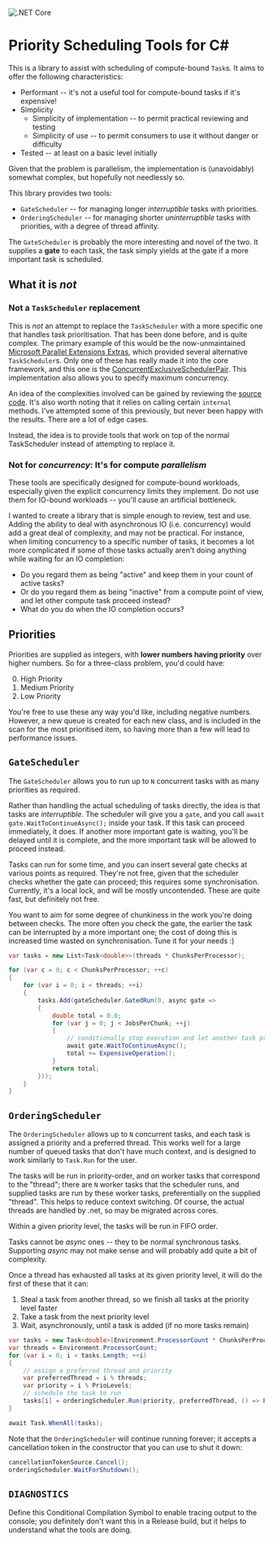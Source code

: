 ![.NET Core](https://github.com/mike-barber/csharp-priority-scheduling-tools/workflows/.NET%20Core/badge.svg?branch=master)

# Priority Scheduling Tools for C#

This is a library to assist with scheduling of compute-bound `Task`s. It aims to offer the following characteristics:

* Performant -- it's not a useful tool for compute-bound tasks if it's expensive!
* Simplicity
    * Simplicity of implementation -- to permit practical reviewing and testing
    * Simplicity of use -- to permit consumers to use it without danger or difficulty
* Tested -- at least on a basic level initially

Given that the problem is parallelism, the implementation is (unavoidably) somewhat complex, but hopefully not needlessly so.

This library provides two tools: 

* `GateScheduler` -- for managing longer *interruptible* tasks with priorities.
* `OrderingScheduler` -- for managing shorter *uninterruptible* tasks with priorities, with a degree of thread affinity.

The `GateScheduler` is probably the more interesting and novel of the two. It supplies a **gate** to each task, the task simply yields at the gate if a more important task is scheduled.

## What it is *not* 

### Not a `TaskScheduler` replacement

This is *not* an attempt to replace the `TaskScheduler` with a more specific one that handles task prioritisation. That has been done before, and is quite complex. The primary example of this would be the now-unmaintained [Microsoft Parallel Extensions Extras](https://devblogs.microsoft.com/pfxteam/a-tour-of-parallelextensionsextras/), which provided several alternative `TaskScheduler`s. Only one of these has really made it into the core framework, and this one is the [ConcurrentExclusiveSchedulerPair](https://docs.microsoft.com/en-us/dotnet/api/system.threading.tasks.concurrentexclusiveschedulerpair?view=netcore-3.1). This implementation also allows you to specify maximum concurrency. 

An idea of the complexities involved can be gained by reviewing the [source code](https://github.com/dotnet/runtime/blob/master/src/libraries/System.Private.CoreLib/src/System/Threading/Tasks/ConcurrentExclusiveSchedulerPair.cs). It's also worth noting that it relies on calling certain `internal` methods. I've attempted some of this previously, but never been happy with the results. There are a lot of edge cases.

Instead, the idea is to provide tools that work on top of the normal TaskScheduler instead of attempting to replace it.

### Not for *concurrency*: It's for compute *parallelism*

These tools are specifically designed for compute-bound workloads, especially given the explicit concurrency limits they implement. Do not use them for IO-bound workloads -- you'll cause an artificial bottleneck. 

I wanted to create a library that is simple enough to review, test and use. Adding the ability to deal with asynchronous IO (i.e. concurrency) would add a great deal of complexity, and may not be practical. For instance, when limiting concurrency to a specific number of tasks, it becomes a lot more complicated if some of those tasks actually aren't doing anything while waiting for an IO completion:

* Do you regard them as being "active" and keep them in your count of active tasks? 
* Or do you regard them as being "inactive" from a compute point of view, and let other compute task proceed instead?
* What do you do when the IO completion occurs?

## Priorities

Priorities are supplied as integers, with **lower numbers having priority** over higher numbers. So for a three-class problem, you'd could have:

0. High Priority
1. Medium Priority
2. Low Priority

You're free to use these any way you'd like, including negative numbers. However, a new queue is created for each new class, and is included in the scan for the most prioritised item, so having more than a few will lead to performance issues.

## `GateScheduler`

The `GateScheduler` allows you to run up to `N` concurrent tasks with as many priorities as required. 

Rather than handling the actual scheduling of tasks directly, the idea is that tasks are *interruptible*. The scheduler will give you a `gate`, and you call `await gate.WaitToContinueAsync();` inside your task. If this task can proceed immediately, it does. If another more important gate is waiting, you'll be delayed until it is complete, and the more important task will be allowed to proceed instead.

Tasks can run for some time, and you can insert several gate checks at various points as required. They're not free, given that the scheduler checks whether the gate can proceed; this requires some synchronisation. Currently, it's a local lock, and will be mostly uncontended. These are quite fast, but definitely not free.

You want to aim for some degree of chunkiness in the work you're doing between checks. The more often you check the gate, the earlier the task can be interrupted by a more important one; the cost of doing this is increased time wasted on synchronisation. Tune it for your needs :)


```C#
var tasks = new List<Task<double>>(threads * ChunksPerProcessor);

for (var c = 0; c < ChunksPerProcessor; ++c)
{
    for (var i = 0; i < threads; ++i)
    {
        tasks.Add(gateScheduler.GatedRun(0, async gate =>
        {
            double total = 0.0;
            for (var j = 0; j < JobsPerChunk; ++j)
            {
                // conditionally stop execution and let another task proceed
                await gate.WaitToContinueAsync();
                total += ExpensiveOperation();
            }
            return total;
        }));
    }
}
```

## `OrderingScheduler`

The `OrderingScheduler` allows up to `N` concurrent tasks, and each task is assigned a priority and a preferred thread. This works well for a large number of queued tasks that don't have much context, and is designed to work similarly to `Task.Run` for the user.

The tasks will be run in priority-order, and on worker tasks that correspond to the "thread"; there are `N` worker tasks that the scheduler runs, and supplied tasks are run by these worker tasks, preferentially on the supplied "thread". This helps to reduce context switching. Of course, the actual threads are handled by .net, so may be migrated across cores.

Within a given priority level, the tasks will be run in FIFO order. 

Tasks cannot be *async* ones -- they to be normal synchronous tasks. Supporting *async* may not make sense and will probably add quite a bit of complexity.

Once a thread has exhausted all tasks at its given priority level, it will do the first of these that it can: 

1. Steal a task from another thread, so we finish all tasks at the priority level faster
2. Take a task from the next priority level
3. Wait, asynchronously, until a task is added (if no more tasks remain)

```C#
var tasks = new Task<double>[Environment.ProcessorCount * ChunksPerProcessor * JobsPerChunk];
var threads = Environment.ProcessorCount;
for (var i = 0; i < tasks.Length; ++i)
{
    // assign a preferred thread and priority
    var preferredThread = i % threads;
    var priority = i % PrioLevels;
    // schedule the task to run 
    tasks[i] = orderingScheduler.Run(priority, preferredThread, () => ExpensiveOperation());
}

await Task.WhenAll(tasks);
```

Note that the `OrderingScheduler` will continue running forever; it accepts a cancellation token in the constructor that you can use to shut it down:

```C#
cancellationTokenSource.Cancel();
orderingScheduler.WaitForShutdown();
```

## `DIAGNOSTICS`

Define this Conditional Compilation Symbol to enable tracing output to the console; you definitely don't want this in a Release build, but it helps to understand what the tools are doing.

